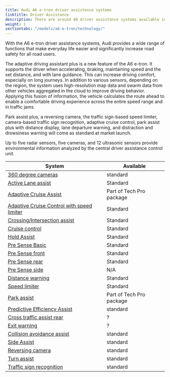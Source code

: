 ```yaml
---
title: Audi A6 e-tron driver assistence systems
linktitle: Driver Assistance
description: There are around 40 driver assistance systems available in the Audi A6 e-tron
weight: 1
sectiontabs: "/models/a6-e-tron/technology/"
---
```

<!-- markdownlint-disable MD033 -->


With the A6 e-tron driver assistance systems, Audi provides a wide range of functions that make everyday life easier and significantly increase road safety for all road users.

The adaptive driving assistant plus is a new feature of the A6 e-tron. It supports the driver when accelerating, braking, maintaining speed and the set distance, and with lane guidance. This can increase driving comfort, especially on long journeys. In addition to various sensors, depending on the region, the system uses high-resolution map data and swarm data from other vehicles aggregated in the cloud to improve driving behavior. Applying this fusion of information, the vehicle calculates the route ahead to enable a comfortable driving experience across the entire speed range and in traffic jams.

Park assist plus, a reversing camera, the traffic sign-based speed limiter, camera-based traffic sign recognition, adaptive cruise control, park assist plus with distance display, lane departure warning, and distraction and drowsiness warning will come as standard at market launch.

Up to five radar sensors, five cameras, and 12 ultrasonic sensors provide environmental information analyzed by the central driver assistance control unit.

<div class="table-responsive">
<table class="table table-striped border">
    <thead>
        <tr>
        <th>System
        </th>
        <th>Available
        </th>
    </thead>
    <tbody>
        <tr>
            <td><a href="360camera/">360 degree cameras</a></td>
            <td>standard</td>
        </tr>
        <tr>
            <td><a href="activelaneassist">Active Lane assist</a></td>
            <td>Standard</td>
        </tr>
        <tr>
            <td><a href="adaptivecruiseassist">Adaptive Cruise Assist</a></td>
            <td>Part of Tech Pro package</td>
        </tr>
        <tr>
            <td><a href="adaptivecruisecontrol">Adaptive Cruise Control with speed limiter</a></td>
            <td>Standard</td>
        </tr>
        <tr>
            <td><a href="crossingassist">Crossing/Intersection assist</a></td>
            <td>Standard</td>
        </tr>
        <tr>
            <td><a href="cruisecontrol">Cruise control</a></td>
            <td>Standard</td>
        </tr>
        <tr>
            <td><a href="holdassist">Hold Assist</a></td>
            <td>Standard</td>
        </tr>
        <tr>
            <td><a href="presensebasic">Pre Sense Basic</a></td>
            <td>Standard</td>
        </tr>
        <tr>
            <td><a href="presensefront">Pre Sense front</a></td>
            <td>Standard</td>
        </tr>
         <tr>
            <td><a href="presenserear">Pre Sense rear</a></td>
            <td>Standard</td>
        </tr>
        <tr>
            <td><a href="presenseside">Pre Sense side</a></td>
            <td>N/A</td>
        </tr>
         <tr>
            <td><a href="distancewarning">Distance warning</a></td>
            <td>Standard</td>
        </tr>
        <tr>
            <td><a href="speedlimiter">Speed limiter</a></td>
            <td>Standard</td>
        </tr>
         <tr>
            <td><a href="speedlimiter">Park assist</a></td>
            <td>Part of Tech Pro package</td>
        </tr>
         <tr>
            <td><a href="predictiveefficiencyassist">Predictive Efficiency Assist</a></td>
            <td>standard</td>
        </tr>
        <tr>
            <td><a href="crosstrafficassistrear">Cross traffic assist rear</a></td>
            <td>?</td>
        </tr>
        <tr>
            <td><a href="exitwarning">Exit warning</a></td>
            <td>?</td>
        </tr>
          <tr>
            <td><a href="collisionavoidanceassist">Collision avoidance assist</a></td>
            <td>standard</td>
        </tr>
        <tr>
            <td><a href="sideassist">Side Assist</a></td>
            <td>standard</td>
        </tr>
        <tr>
            <td><a href="reversingcamera">Reversing camera</a></td>
            <td>standard</td>
        </tr>
          <tr>
            <td><a href="turnassist">Turn assist</a></td>
            <td>standard</td>
        </tr>
        <tr>
            <td><a href="turnassist">Traffic sign recognition</a></td>
            <td>standard</td>
        </tr>
    </tbody>
</table>
</div>
